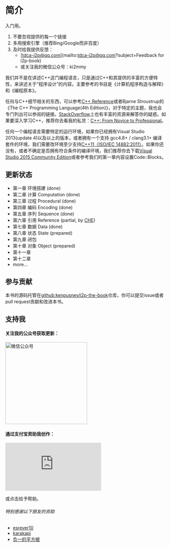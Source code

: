 # 简介

入门用。

1. 不要忽视提供的每一个链接
2. 多用搜索引擎（推荐Bing/Google而非百度）
3. 及时给我提供反馈：
    * [tdca-i2p@qq.com](mailto:tdca-i2p@qq.com?subject=Feedback for i2p-book)
    * 或关注我的微信公众号：ki2mmy

我们并不是在讲述C++这门编程语言，只是通过C++和其提供的丰富的方便特性，来讲述关于“程序设计”的内容。主要参考的书目是《计算机程序构造与解释》和《编程原本》。

任何与C++细节相关的东西，可以参考[C++ Reference](http://en.cppreference.com/w/)或者Bjarne Stroustrup的《The C++ Programming Language(4th Edition)》，对于特定的主题，我也会专门列出可以参阅的链接。[StackOverflow](http://stackoverflow.com/questions/tagged/c%2b%2b)上也有丰富的资源来解答你的疑惑。如果要深入学习C++，推荐你去看我的私货：[C++: From Novice to Professional](http://www.douban.com/doulist/4041785/)。

任何一个编程语言需要特定的运行环境，如果你已经拥有Visual Studio 2013(update 4)以及以上的版本，或者拥有一个支持 gcc4.8+ / clang3.1+ 编译套件的环境，我们需要改环境至少支持[C++11（ISO/IEC 14882:2011）](https://en.wikipedia.org/wiki/C%2B%2B11)。如果你还没有，或者不确定是否拥有符合条件的编译环境，我们推荐你去下载[Visual Studio 2015 Community Edition](https://www.visualstudio.com/products/visual-studio-community-vs)或者参考我们的第一章内容设置Code::Blocks。

## 更新状态

 * 第一章 环境搭建 (done)
 * 第二章 计算 Computation (done)
 * 第三章 过程 Procedural (done)
 * 第四章 编码 Encoding (done)
 * 第五章 序列 Sequence (done)
 * 第六章 引用 Reference (partial, by [CHE](http://github.com/CUITCHE))
 * 第七章 数据 Data (done)
 * 第八章 状态 State (prepared)
 * 第九章 闭包
 * 第十章 对象 Object (prepared)
 * 第十一章
 * 第十二章
 * more...

## 参与贡献

本书的源码托管在[github:kenpusney/i2p-the-book](https://github.com/kenpusney/i2p-the-book)仓库，你可以提交issue或者pull request贡献和改进本书。

## 支持我

#### 关注我的公众号获取更新：

<img alt="微信公众号" src="http://lisp.kimleo.net/images/qrcode_for_gh_5d5d484e7445_430.jpg" width="256"/>

#### 通过支付宝资助我创作：

![支付宝](https://mobilecodec.alipay.com/show.htm?code=ap69z5d4uik0zvec89&picSize=S)

或点击<script data-gratipay-username="kenpusney"
        data-gratipay-widget="button"
        src="//grtp.co/v1.js"></script>给予帮助。

###### 特别感谢以下朋友的资助
  - [esrever10](https://github.com/esrever10)
  - [karakapi](https://github.com/karakapi)
  - [负一的平方根](http://sqrt-1.me)
